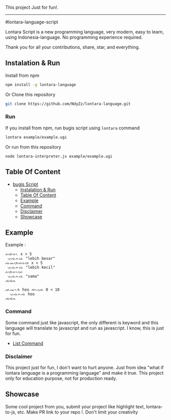 This project Just for fun!.

---

#lontara-language-script

Lontara Script is a new programming language, very modern, easy to learn, using Indonesia-language. No programming experience required.

Thank you for all your contributions, share, star, and everything.

## Instalation & Run

Install from npm

```bash
npm install -g lontara-language
```

Or Clone this repository

```bash
git clone https://github.com/NdyZz/lontara-language.git
```

### Run

If you install from npm, run bugis script using `lontara` command

```bash
lontara example/example.ugi
```

Or run from this repository

```
node lontara-interpreter.js example/example.ugi
```

## Table Of Content

- [bugis Script](#lontara-language-script)
  - [Instalation &amp; Run](#instalation--run)
  - [Table Of Content](#table-of-content)
  - [Example](#example)
  - [Command](#command)
  - [Disclaimer](#disclaimer)
  - [Showcase](#showcase)

## Example

Example :

```
ᨊᨑᨙᨀᨚ x > 5
 ᨆᨘᨕᨗᨈᨕᨗ "lebih besar"
ᨕᨗᨐᨑᨙᨋᨊᨑᨙ x < 5
 ᨆᨘᨕᨗᨈᨕᨗ "lebih kecil"
ᨊᨑᨙᨀᨚᨉᨙ
 ᨆᨘᨕᨗᨈᨕᨗ "sama"
ᨌᨄᨊ
```

```
ᨒᨕᨚᨑᨗ hoo ᨄᨚᨒᨙ 0 < 10
  ᨆᨘᨕᨗᨈᨕᨗ hoo
ᨌᨄᨊ
```

### Command

Some command just like javascript, the only different is keyword and this language will translate to javascript and run as javascript. I know, this is just for fun.

- [List Command](Command.md)

### Disclaimer

This project just for fun, I don't want to hurt anyone. Just from idea "what if lontara language is a programming language" and make it true. This project only for education purpose, not for production ready.

## Showcase

Some cool project from you, submit your project like highlight text, lontara-to-js, etc. Make PR link to your repo !. Don't limit your creativity
